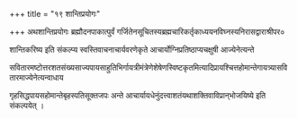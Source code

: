 +++
title = "१९ शान्तिप्रयोगः"

+++
अथशान्तिप्रयोगः ब्रह्मौदनपाकात्पुर्वं गर्जितेनसूचितस्यब्रह्मचारिकर्तृकाध्ययनविघ्नस्यनिरासद्वाराश्रीपर०

शान्तिकरिष्य इति संकल्प्य स्वस्तिवाचनाचार्यवरणेकृते आचार्योग्निप्रतिष्ठाप्यचक्षुषी आज्येनेत्यन्ते

सवितारमष्टोत्तरशतसंख्यसाज्यपायसाहुतिभिर्गायत्रीमंत्रेणेशेषेणस्विष्टकृतमित्यादिप्रायश्चित्तहोमान्तेगायत्र्यासवितारमाज्येनेत्यन्वाधाय

गृहसिद्धपायसहोमान्तेबृहस्पतिसूक्तजपः अन्ते आचार्यायधेनुंदत्त्वाशतंयथाशक्तिवाविप्रान्‌भोजयिष्ये इति संकल्पयेत् ।
